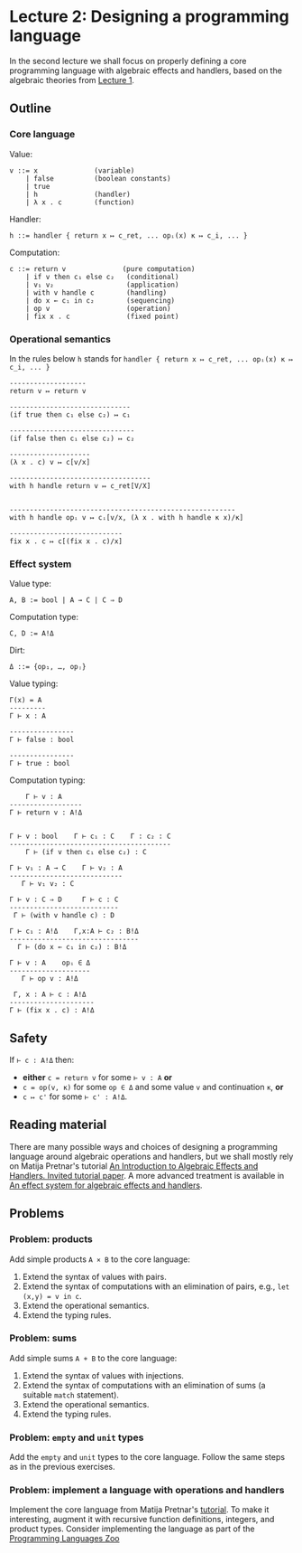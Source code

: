 # Lecture 2: Designing a programming language

In the second lecture we shall focus on properly defining a core programming
language with algebraic effects and handlers, based on the algebraic theories
from [Lecture 1](lecture-1.md).

## Outline

### Core language

Value:

    v ::= x              (variable)
        | false          (boolean constants)
        | true
        | h              (handler)
        | λ x . c        (function)

Handler:

    h ::= handler { return x ↦ c_ret, ... opᵢ(x) κ ↦ c_i, ... }

Computation:

    c ::= return v              (pure computation)
        | if v then c₁ else c₂   (conditional)
        | v₁ v₂                  (application)
        | with v handle c        (handling)
        | do x ← c₁ in c₂        (sequencing)
        | op v                   (operation)
        | fix x . c              (fixed point)

### Operational semantics

In the rules below `h` stands for `handler { return x ↦ c_ret, ... opᵢ(x) κ ↦ c_i, ... }`

    -------------------
    return v ↦ return v
    
    ------------------------------
    (if true then c₁ else c₂) ↦ c₁
    
    -------------------------------
    (if false then c₁ else c₂) ↦ c₂
    
    --------------------
    (λ x . c) v ↦ c[v/x]
    
    -----------------------------------
    with h handle return v ↦ c_ret[V/X]

    
    --------------------------------------------------------
    with h handle opᵢ v ↦ cᵢ[v/x, (λ x . with h handle κ x)/κ]
    
    ----------------------------
    fix x . c ↦ c[(fix x . c)/x]

### Effect system

Value type:

    A, B := bool | A → C | C ⇒ D

Computation type:

    C, D := A!Δ

Dirt:

    Δ ::= {op₁, …, opⱼ}

Value typing:

    Γ(x) = A
    ---------
    Γ ⊢ x : A
    
    ----------------
    Γ ⊢ false : bool
    
    ----------------
    Γ ⊢ true : bool

Computation typing:

        Γ ⊢ v : A
    ------------------
    Γ ⊢ return v : A!Δ
    
    
    Γ ⊢ v : bool    Γ ⊢ c₁ : C    Γ : c₂ : C
    ----------------------------------------
        Γ ⊢ (if v then c₁ else c₂) : C
    
    Γ ⊢ v₁ : A → C    Γ ⊢ v₂ : A
    ----------------------------
       Γ ⊢ v₁ v₂ : C
    
    Γ ⊢ v : C ⇒ D     Γ ⊢ c : C
    ---------------------------
     Γ ⊢ (with v handle c) : D
    
    Γ ⊢ c₁ : A!Δ    Γ,x:A ⊢ c₂ : B!Δ
    --------------------------------
      Γ ⊢ (do x ← c₁ in c₂) : B!Δ
    
    Γ ⊢ v : A    opᵢ ∈ Δ
    --------------------
       Γ ⊢ op v : A!Δ
    
     Γ, x : A ⊢ c : A!Δ
    ---------------------
    Γ ⊢ (fix x . c) : A!Δ


## Safety

If `⊢ c : A!Δ` then:

* **either** `c = return v` for some `⊢ v : A` **or**
* `c = op(v, κ)` for some `op ∈ Δ` and some value `v` and continuation `κ`, **or**
* `c ↦ c'` for some `⊢ c' : A!Δ`.


## Reading material

There are many possible ways and choices of designing a programming language
around algebraic operations and handlers, but we shall mostly rely on Matija
Pretnar's tutorial [An Introduction to Algebraic Effects and Handlers. Invited
tutorial paper](http://www.eff-lang.org/handlers-tutorial.pdf). A more advanced
treatment is available in [An effect system for algebraic effects and
handlers](https://arxiv.org/abs/1306.6316).

## Problems

### Problem: products

Add simple products `A × B` to the core language:

1. Extend the syntax of values with pairs.
2. Extend the syntax of computations with an elimination of pairs, e.g., `let (x,y) = v in c`.
3. Extend the operational semantics.
4. Extend the typing rules.

### Problem: sums

Add simple sums `A + B` to the core language:

1. Extend the syntax of values with injections.
2. Extend the syntax of computations with an elimination of sums (a suitable `match` statement).
3. Extend the operational semantics.
4. Extend the typing rules.

### Problem: `empty` and `unit` types

Add the `empty` and `unit` types to the core language. Follow the same steps as
in the previous exercises.

### Problem: implement a language with operations and handlers

Implement the core language from Matija Pretnar's
[tutorial](http://www.eff-lang.org/handlers-tutorial.pdf). To make it
interesting, augment it with recursive function definitions, integers, and
product types. Consider implementing the language as part of the [Programming
Languages Zoo](http://plzoo.andrej.com)
